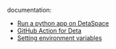 documentation:
- [Run a python app on DetaSpace](https://deta.space/docs/en/build/quick-starts/python/)
- [GitHub Action for Deta](https://github.com/marketplace/actions/deta-space-deployment-github-action)
- [Setting environment variables](https://deta.space/docs/en/build/fundamentals/the-space-runtime/configuration#environment-variables)
